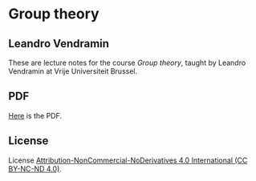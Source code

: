 # Group theory

## Leandro Vendramin

These are lecture notes for the course _Group theory_, taught by Leandro Vendramin 
at Vrije Universiteit Brussel.

## PDF
[Here](https://github.com/vendramin/group/blob/main/notes.pdf) is the PDF.

## License

License [Attribution-NonCommercial-NoDerivatives 4.0 International (CC BY-NC-ND 4.0)](https://creativecommons.org/licenses/by-nc-nd/4.0/deed.en).
